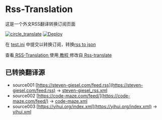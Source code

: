 # Rss-Translation

这是一个外文RSS翻译转换订阅页面 

[![circle_translate](https://github.com/jianyuyanyu/Rss-Translation/actions/workflows/circle_translate.yml/badge.svg)](https://github.com/jianyuyanyu/Rss-Translation/actions/workflows/circle_translate.yml)
[![Deploy](https://github.com/jianyuyanyu/Rss-Translation/actions/workflows/jekyll-gh-pages.yml/badge.svg)](https://github.com/jianyuyanyu/Rss-Translation/actions/workflows/jekyll-gh-pages.yml)

在 [test.ini](https://github.com/jianyuyanyu/Rss-Translation/blob/main/test.ini) 中提交以转换订阅，转换[rss to json](https://rss2json.com/)

查看[ RSS-Translation ](https://jianyuyanyu.github.io/RSS-Translation)使用[ 教程 ](https://www.jianyuyanyu.net/tutorial/644)修改自[ Rss-translate ](https://github.com/rcy1314/Rss-Translation/)

## 已转换翻译源

 - source001 [https://steven-giesel.com/feed.rss](https://steven-giesel.com/feed.rss) -> [steven-giesel_rss.xml](rss/steven-giesel_rss.xml)
 - source002 [https://code-maze.com/feed/](https://code-maze.com/feed/) -> [code-maze.xml](rss/code-maze.xml)
 - source003 [https://yihui.org/index.xml](https://yihui.org/index.xml) -> [yihui.xml](rss/yihui.xml)
